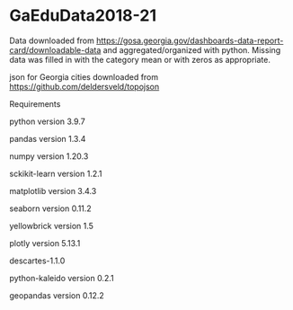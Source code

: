 # GaEduData2018-21
 
Data downloaded from https://gosa.georgia.gov/dashboards-data-report-card/downloadable-data and aggregated/organized with python. Missing data was filled in with the category mean or with zeros as appropriate.

json for Georgia cities downloaded from https://github.com/deldersveld/topojson



Requirements

python version 3.9.7

pandas version 1.3.4

numpy version 1.20.3

sckikit-learn version 1.2.1

matplotlib version 3.4.3

seaborn version 0.11.2

yellowbrick version 1.5

plotly version 5.13.1

descartes-1.1.0

python-kaleido version 0.2.1

geopandas version 0.12.2



